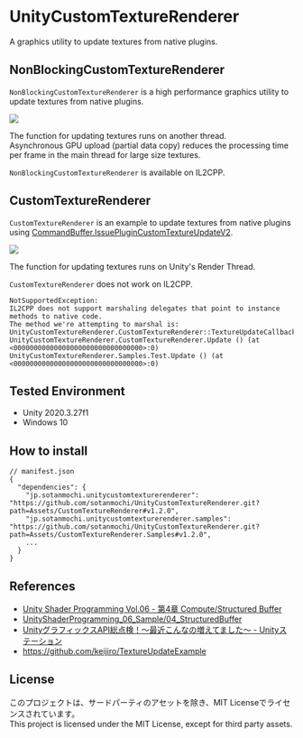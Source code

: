 # UnityCustomTextureRenderer

A graphics utility to update textures from native plugins.

## NonBlockingCustomTextureRenderer
`NonBlockingCustomTextureRenderer` is a high performance graphics utility to update textures from native plugins.

<image src="https://user-images.githubusercontent.com/16936357/153717382-8ad7ebed-3f41-4830-9bfe-8bf02e967e90.gif">

The function for updating textures runs on another thread.  
Asynchronous GPU upload (partial data copy) reduces the processing time per frame in the main thread for large size textures.

`NonBlockingCustomTextureRenderer` is available on IL2CPP.

## CustomTextureRenderer
`CustomTextureRenderer` is an example to update textures from native plugins 
using [CommandBuffer.IssuePluginCustomTextureUpdateV2](https://docs.unity3d.com/ScriptReference/Rendering.CommandBuffer.IssuePluginCustomTextureUpdateV2.html).

<image src="https://user-images.githubusercontent.com/16936357/153717393-da4bee23-5584-42dc-8823-6de54199e3c1.gif">

The function for updating textures runs on Unity's Render Thread.

`CustomTextureRenderer` does not work on IL2CPP.
```
NotSupportedException: 
IL2CPP does not support marshaling delegates that point to instance methods to native code.
The method we're attempting to marshal is: UnityCustomTextureRenderer.CustomTextureRenderer::TextureUpdateCallback
UnityCustomTextureRenderer.CustomTextureRenderer.Update () (at <00000000000000000000000000000000>:0)
UnityCustomTextureRenderer.Samples.Test.Update () (at <00000000000000000000000000000000>:0)
```

## Tested Environment
- Unity 2020.3.27f1
- Windows 10

## How to install
```
// manifest.json
{
  "dependencies": {
    "jp.sotanmochi.unitycustomtexturerenderer": "https://github.com/sotanmochi/UnityCustomTextureRenderer.git?path=Assets/CustomTextureRenderer#v1.2.0",
    "jp.sotanmochi.unitycustomtexturerenderer.samples": "https://github.com/sotanmochi/UnityCustomTextureRenderer.git?path=Assets/CustomTextureRenderer.Samples#v1.2.0",
    ...
  }
}
```

## References
- [Unity Shader Programming Vol.06 - 第4章 Compute/Structured Buffer](https://xjine.booth.pm/items/2813518)
- [UnityShaderProgramming_06_Sample/04_StructuredBuffer](https://github.com/XJINE/UnityShaderProgramming_06_Sample/tree/main/Assets/04_StructuredBuffer)
- [UnityグラフィックスAPI総点検！〜最近こんなの増えてました〜 - Unityステーション](https://youtu.be/7tjycAEMJNg?t=3197)
- https://github.com/keijiro/TextureUpdateExample

## License
このプロジェクトは、サードパーティのアセットを除き、MIT Licenseでライセンスされています。  
This project is licensed under the MIT License, except for third party assets.  

